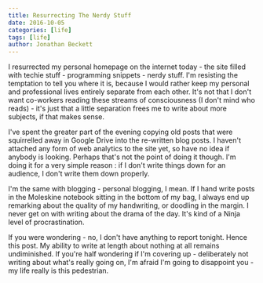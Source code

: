 ```yaml
---
title: Resurrecting The Nerdy Stuff
date: 2016-10-05
categories: [life]
tags: [life]
author: Jonathan Beckett
---
```


I resurrected my personal homepage on the internet today - the site filled with techie stuff - programming snippets - nerdy stuff. I'm resisting the temptation to tell you where it is, because I would rather keep my personal and professional lives entirely separate from each other. It's not that I don't want co-workers reading these streams of consciousness (I don't mind who reads) - it's just that a little separation frees me to write about more subjects, if that makes sense.

I've spent the greater part of the evening copying old posts that were squirrelled away in Google Drive into the re-written blog posts. I haven't attached any form of web analytics to the site yet, so have no idea if anybody is looking. Perhaps that's not the point of doing it though. I'm doing it for a very simple reason : if I don't write things down for an audience, I don't write them down properly.

I'm the same with blogging - personal blogging, I mean. If I hand write posts in the Moleskine notebook sitting in the bottom of my bag, I always end up remarking about the quality of my handwriting, or doodling in the margin. I never get on with writing about the drama of the day. It's kind of a Ninja level of procrastination.

If you were wondering - no, I don't have anything to report tonight. Hence this post. My ability to write at length about nothing at all remains undiminished. If you're half wondering if I'm covering up - deliberately not writing about what's really going on, I'm afraid I'm going to disappoint you - my life really is this pedestrian.